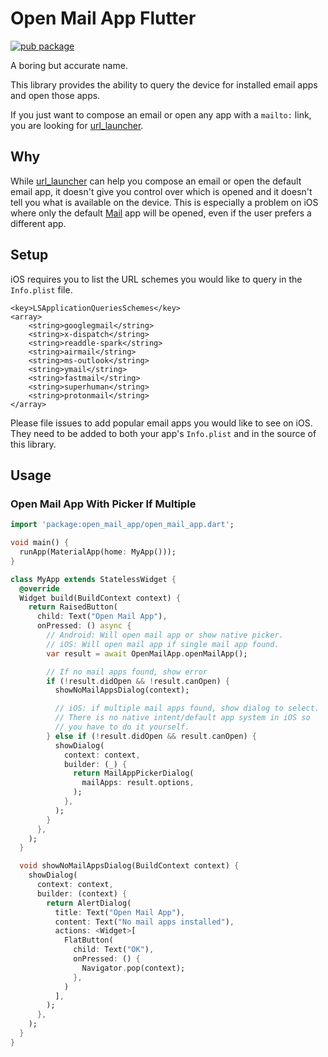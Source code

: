 # Open Mail App Flutter
[![pub package](https://img.shields.io/pub/v/open_mail_app.svg?label=open_mail_app&color=blue)](https://pub.dev/packages/open_mail_app)

A boring but accurate name.

This library provides the ability to query the device for installed email apps and open those apps.

If you just want to compose an email or open any app with a `mailto:` link, you are looking for [url_launcher](https://pub.dev/packages/url_launcher).
## Why
While [url_launcher](https://pub.dev/packages/url_launcher) can help you compose an email or open the default email app, it doesn't give you control over which is opened and it doesn't tell you what is available on the device. This is especially a problem on iOS where only the default [Mail](https://apps.apple.com/us/app/mail/id1108187098) app will be opened, even if the user prefers a different app.
## Setup
iOS requires you to list the URL schemes you would like to query in the `Info.plist` file.

```
<key>LSApplicationQueriesSchemes</key>
<array>
    <string>googlegmail</string>
    <string>x-dispatch</string>
    <string>readdle-spark</string>
    <string>airmail</string>
    <string>ms-outlook</string>
    <string>ymail</string>
    <string>fastmail</string>
    <string>superhuman</string>
    <string>protonmail</string>
</array>
```

Please file issues to add popular email apps you would like to see on iOS. They need to be added to both your app's `Info.plist` and in the source of this library. 
## Usage
### Open Mail App With Picker If Multiple
```dart
import 'package:open_mail_app/open_mail_app.dart';

void main() {
  runApp(MaterialApp(home: MyApp()));
}

class MyApp extends StatelessWidget {
  @override
  Widget build(BuildContext context) {
    return RaisedButton(
      child: Text("Open Mail App"),
      onPressed: () async {
        // Android: Will open mail app or show native picker.
        // iOS: Will open mail app if single mail app found.
        var result = await OpenMailApp.openMailApp();

        // If no mail apps found, show error
        if (!result.didOpen && !result.canOpen) {
          showNoMailAppsDialog(context);

          // iOS: if multiple mail apps found, show dialog to select.
          // There is no native intent/default app system in iOS so
          // you have to do it yourself.
        } else if (!result.didOpen && result.canOpen) {
          showDialog(
            context: context,
            builder: (_) {
              return MailAppPickerDialog(
                mailApps: result.options,
              );
            },
          );
        }
      },
    );
  }

  void showNoMailAppsDialog(BuildContext context) {
    showDialog(
      context: context,
      builder: (context) {
        return AlertDialog(
          title: Text("Open Mail App"),
          content: Text("No mail apps installed"),
          actions: <Widget>[
            FlatButton(
              child: Text("OK"),
              onPressed: () {
                Navigator.pop(context);
              },
            )
          ],
        );
      },
    );
  }
}
```